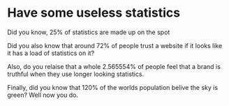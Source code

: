 # Have some useless statistics 

Did you know, 25% of statistics are made up on the spot

Did you also know that around 72% of people trust a website if it looks like it has a load of statistics on it?

Also, do you relaise that a whole 2.565554% of people feel that a brand is truthful when they use longer looking statistics. 

Finally, did you know that 120% of the worlds population belive the sky is green? Well now you do. 
